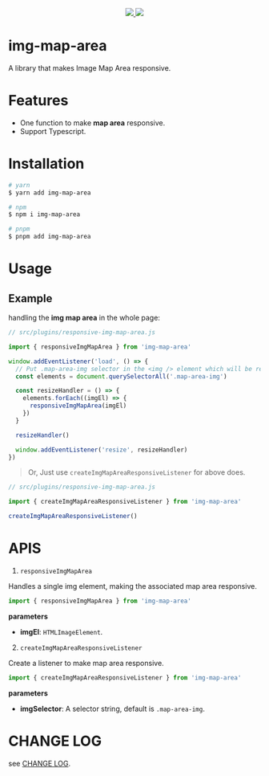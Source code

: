 <p align="center">
  <a href="https://www.npmjs.org/package/img-map-area">
    <img src="https://img.shields.io/npm/v/img-map-area.svg">
  </a>
  <a href="https://npmcharts.com/compare/img-map-area?minimal=true">
    <img src="https://img.shields.io/npm/dm/img-map-area.svg">
  </a>
  <br>
</p>

# img-map-area

A library that makes Image Map Area responsive.

# Features

- One function to make **map area** responsive.
- Support Typescript.

# Installation

```bash
# yarn
$ yarn add img-map-area

# npm
$ npm i img-map-area

# pnpm
$ pnpm add img-map-area
```

# Usage

## Example

handling the **img map area** in the whole page:

```js
// src/plugins/responsive-img-map-area.js

import { responsiveImgMapArea } from 'img-map-area'

window.addEventListener('load', () => {
  // Put .map-area-img selector in the <img /> element which will be responsive
  const elements = document.querySelectorAll('.map-area-img')

  const resizeHandler = () => {
    elements.forEach((imgEl) => {
      responsiveImgMapArea(imgEl)
    })
  }

  resizeHandler()

  window.addEventListener('resize', resizeHandler)
})
```

> Or, Just use `createImgMapAreaResponsiveListener` for above does.

``` js
// src/plugins/responsive-img-map-area.js

import { createImgMapAreaResponsiveListener } from 'img-map-area'

createImgMapAreaResponsiveListener()

```

# APIS

1. `responsiveImgMapArea`

Handles a single img element, making the associated map area responsive.

```js
import { responsiveImgMapArea } from 'img-map-area'
```

**parameters**

- **imgEl**: `HTMLImageElement`.

2. `createImgMapAreaResponsiveListener`

Create a listener to make map area responsive.

```js
import { createImgMapAreaResponsiveListener } from 'img-map-area'
```

**parameters**

- **imgSelector**: A selector string, default is `.map-area-img`.

# CHANGE LOG

see <a href="./CHANGELOG.md">CHANGE LOG</a>.
